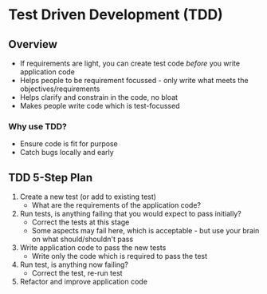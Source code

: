 <!-- cSpell:ignore  -->

# Test Driven Development (TDD)

## Overview

* If requirements are light, you can create test code *before* you write application code
* Helps people to be requirement focussed - only write what meets the objectives/requirements
* Helps clarify and constrain in the code, no bloat
* Makes people write code which is test-focussed

### Why use TDD?

* Ensure code is fit for purpose
* Catch bugs locally and early

## TDD 5-Step Plan

1. Create a new test (or add to existing test)
    * What are the requirements of the application code?
2. Run tests, is anything failing that you would expect to pass initially?
    * Correct the tests at this stage
    * Some aspects may fail here, which is acceptable - but use your brain on what should/shouldn't pass
3. Write application code to pass the new tests
    * Write only the code which is required to pass the test
4. Run test, is anything now failing?
    * Correct the test, re-run test
5. Refactor and improve application code

